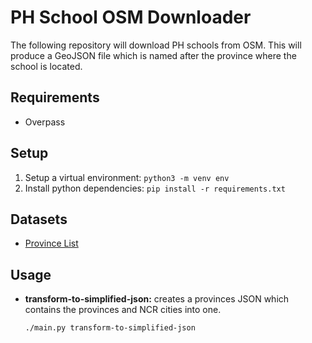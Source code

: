 # PH School OSM Downloader
The following repository will download PH schools from OSM. This will produce a GeoJSON file which is named after the province where the school is located.


## Requirements
- Overpass

## Setup
1. Setup a virtual environment: `python3 -m venv env`
2. Install python dependencies: `pip install -r requirements.txt`

## Datasets
- [Province List](https://github.com/faeldon/philippines-json-maps)

## Usage
- **transform-to-simplified-json:** creates a provinces JSON which contains the provinces and NCR cities into one. 
    ```
    ./main.py transform-to-simplified-json
    ```

